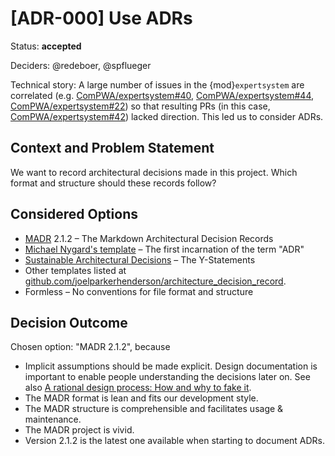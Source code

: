 <!-- cSpell:ignore ADRs, joelparkerhenderson, MADR, Nygard's -->

# [ADR-000] Use ADRs

Status: **accepted**

Deciders: @redeboer, @spflueger

Technical story: A large number of issues in the {mod}`expertsystem` are correlated
(e.g. [ComPWA/expertsystem#40](https://github.com/ComPWA/expertsystem/issues/40), [ComPWA/expertsystem#44](https://github.com/ComPWA/expertsystem/issues/44),
[ComPWA/expertsystem#22](https://github.com/ComPWA/expertsystem/issues/22)) so that resulting PRs (in this case,
[ComPWA/expertsystem#42](https://github.com/ComPWA/expertsystem/pull/42)) lacked direction. This led us to consider ADRs.

## Context and Problem Statement

We want to record architectural decisions made in this project. Which format and
structure should these records follow?

## Considered Options

- [MADR](https://adr.github.io/madr/) 2.1.2 – The Markdown Architectural Decision
  Records
- [Michael Nygard's template](https://cognitect.com/blog/2011/11/15/documenting-architecture-decisions)
  – The first incarnation of the term "ADR"
- [Sustainable Architectural Decisions](https://www.infoq.com/articles/sustainable-architectural-design-decisions)
  – The Y-Statements
- Other templates listed at
  [github.com/joelparkerhenderson/architecture_decision_record](https://github.com/joelparkerhenderson/architecture_decision_record).
- Formless – No conventions for file format and structure

## Decision Outcome

Chosen option: "MADR 2.1.2", because

- Implicit assumptions should be made explicit. Design documentation is important to
  enable people understanding the decisions later on. See also
  [A rational design process: How and why to fake it](https://ieeexplore.ieee.org/document/6312940/).
- The MADR format is lean and fits our development style.
- The MADR structure is comprehensible and facilitates usage & maintenance.
- The MADR project is vivid.
- Version 2.1.2 is the latest one available when starting to document ADRs.
